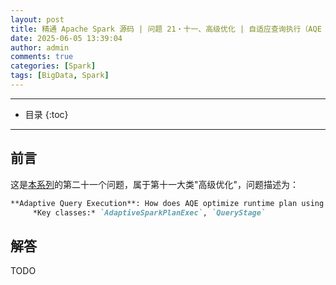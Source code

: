 ```yaml
---
layout: post
title: 精通 Apache Spark 源码 | 问题 21・十一、高级优化 | 自适应查询执行（AQE 基于 Shuffle 统计的优化）
date: 2025-06-05 13:39:04
author: admin
comments: true
categories: [Spark]
tags: [BigData, Spark]
---
```


<!-- more -->

---

* 目录
{:toc}
---

## 前言

这是[本系列](../master-in-apache-spark-with-source-code-00)的第二十一个问题，属于第十一大类"高级优化"，问题描述为：

```markdown
**Adaptive Query Execution**: How does AQE optimize runtime plan using shuffle statistics (Spark 3+)?  
     *Key classes:* `AdaptiveSparkPlanExec`, `QueryStage`
```

## 解答

TODO